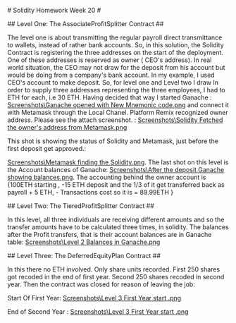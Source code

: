 \# Solidity Homework Week 20 \#

\#\# Level One: The AssociateProfitSplitter Contract \#\#

The level one is about transmitting the regular payroll direct
transmittance to wallets, instead of rather bank accounts. So, in this
solution, the Solidity Contract is registering the three addresses on
the start of the deployment. One of these addresses is reserved as owner
( CEO's address). In real world situation, the CEO may not draw for the
deposit from his account but would be doing from a company's bank
account. In my example, I used CEO's account to make deposit. So, for
level one and Level two I draw In order to supply three addresses
representing the three employees, I had to ETH for each, i.e 30 ETH.
Having decided that way I started Ganache : [Screenshots\\Ganache opened
with New Mnemonic
code.png](Screenshots/Ganache%20opened%20with%20New%20Mnemonic%20code.png)
and connect it with Metamask through the Local Chanel. Platform Remix
recognized owner address. Please see the attach screenshot. :
[Screenshots\\Solidity Fetched the owner\'s address from
Metamask.png](Screenshots/Solidity%20Fetched%20the%20owner's%20address%20from%20Metamask.png)

This shot is showing the status of Solidity and Metamask, just before
the first deposit get approved.:

[Screenshots\\Metamask finding the
Solidity.png](file:///C:\Users\chandra\Desktop\Homework%2020\Solidity\Screenshots\Metamask%20finding%20the%20Solidity.png).
The last shot on this level is the Account balances of Ganache:
[Screenshots\\After the deposit Ganache showing
balances.png](Screenshots/After%20the%20deposit%20Ganache%20showing%20balances.png).
The accounting behind the owner account is {100ETH starting , -15 ETH
deposit and the 1/3 of it get transferred back as payroll + 5 ETH, -
Transactions cost so it is = 89.99ETH }

\#\# Level Two: The TieredProfitSplitter Contract \#\#

In this level, all three individuals are receiving different amounts and
so the transfer amounts have to be calculated three times, in solidity.
The balances after the Profit transfers, that is their account balances
are in Ganache table: [Screenshots\\Level 2 Balances in
Ganache.png](Screenshots/Level%202%20Balances%20in%20Ganache.png)

\#\# Level Three: The DeferredEquityPlan Contract \#\#

In this there no ETH involved. Only share units recorded. First 250
shares got recoded in the end of first year. Second 250 shares recoded
in second year. Then the contract was closed for reason of leaving the
job:

Start Of First Year: [Screenshots\\Level 3 First Year start
.png](Screenshots/Level%203%20First%20Year%20start%20.png)

End of Second Year : [Screenshots\\Level 3 First Year start
.png](Screenshots/Level%203%20First%20Year%20start%20.png)
